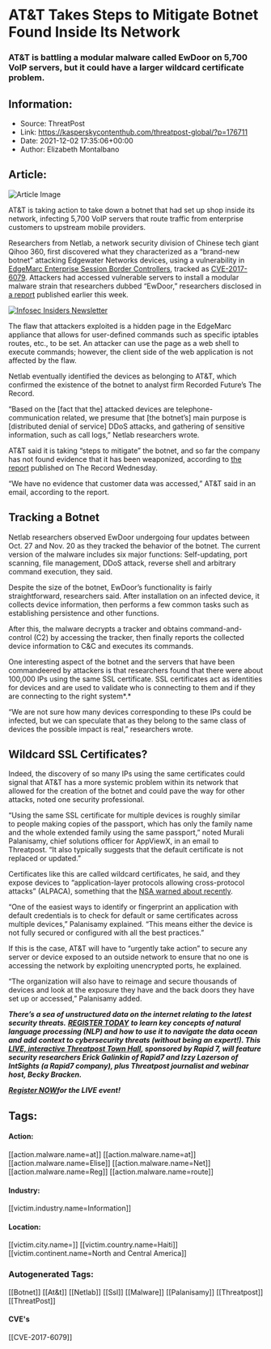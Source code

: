 # AT&T Takes Steps to Mitigate Botnet Found Inside Its Network 
### AT&T is battling a modular malware called EwDoor on 5,700 VoIP servers, but it could have a larger wildcard certificate problem.

## Information:
+ Source: ThreatPost
+ Link: https://kasperskycontenthub.com/threatpost-global/?p=176711
+ Date: 2021-12-02 17:35:06+00:00
+ Author: Elizabeth Montalbano


## Article:
![Article Image](https://media.threatpost.com/wp-content/uploads/sites/103/2021/12/02121237/att-logo-e1638465174609.png)

AT&T is taking action to take down a botnet that had set up shop inside its network, infecting 5,700 VoIP servers that route traffic from enterprise customers to upstream mobile providers.


Researchers from Netlab, a network security division of Chinese tech giant Qihoo 360, first discovered what they characterized as a “brand-new botnet” attacking Edgewater Networks devices, using a vulnerability in [EdgeMarc Enterprise Session Border Controllers](https://ribboncommunications.com/products/service-provider-products/cloud-and-edge/session-border-controllers/session-border-controllers-edge-appliances), tracked as [CVE-2017-6079](https://nvd.nist.gov/vuln/detail/CVE-2017-6079). Attackers had accessed vulnerable servers to install a modular malware strain that researchers dubbed “EwDoor,” researchers disclosed in [a report](https://blog.netlab.360.com/warning-ewdoor-botnet-is-attacking-att-customers/) published earlier this week.


[![Infosec Insiders Newsletter](https://media.threatpost.com/wp-content/uploads/sites/103/2021/07/10165815/infosec_insiders_in_article_promo.png)](https://threatpost.com/infosec-insider-subscription-page/?utm_source=ART&utm_medium=ART&utm_campaign=InfosecInsiders_Newsletter_Promo/)


The flaw that attackers exploited is a hidden page in the EdgeMarc appliance that allows for user-defined commands such as specific iptables routes, etc., to be set. An attacker can use the page as a web shell to execute commands; however, the client side of the web application is not affected by the flaw.


Netlab eventually identified the devices as belonging to AT&T, which confirmed the existence of the botnet to analyst firm Recorded Future’s The Record.


“Based on the [fact that the] attacked devices are telephone-communication related, we presume that [the botnet’s] main purpose is [distributed denial of service] DDoS attacks, and gathering of sensitive information, such as call logs,” Netlab researchers wrote.


AT&T said it is taking “steps to mitigate” the botnet, and so far the company has not found evidence that it has been weaponized, according to [the report](https://therecord.media/att-takes-action-against-ddos-botnet-that-hijacked-voip-servers/) published on The Record Wednesday.


“We have no evidence that customer data was accessed,” AT&T said in an email, according to the report.


**Tracking a Botnet**
---------------------


Netlab researchers observed EwDoor undergoing four updates between Oct. 27 and Nov. 20 as they tracked the behavior of the botnet. The current version of the malware includes six major functions: Self-updating, port scanning, file management, DDoS attack, reverse shell and arbitrary command execution, they said.


Despite the size of the botnet, EwDoor’s functionality is fairly straightforward, researchers said. After installation on an infected device, it collects device information, then performs a few common tasks such as establishing persistence and other functions.


After this, the malware decrypts a tracker and obtains command-and-control (C2) by accessing the tracker, then finally reports the collected device information to C&C and executes its commands.


One interesting aspect of the botnet and the servers that have been commandeered by attackers is that researchers found that there were about 100,000 IPs using the same SSL certificate. SSL certificates act as identities for devices and are used to validate who is connecting to them and if they are connecting to the right system*.*


“We are not sure how many devices corresponding to these IPs could be infected, but we can speculate that as they belong to the same class of devices the possible impact is real,” researchers wrote.


**Wildcard SSL Certificates?**
------------------------------


Indeed, the discovery of so many IPs using the same certificates could signal that AT&T has a more systemic problem within its network that allowed for the creation of the botnet and could pave the way for other attacks, noted one security professional.


“Using the same SSL certificate for multiple devices is roughly similar to people making copies of the passport, which has only the family name and the whole extended family using the same passport,” noted Murali Palanisamy, chief solutions officer for AppViewX, in an email to Threatpost. “It also typically suggests that the default certificate is not replaced or updated.”


Certificates like this are called wildcard certificates, he said, and they expose devices to “application-layer protocols allowing cross-protocol attacks” (ALPACA), something that the [NSA warned about recently](https://www.itsecuritynews.info/nsa-warns-of-risks-posed-by-wildcard-certificates-alpaca-attacks/).


“One of the easiest ways to identify or fingerprint an application with default credentials is to check for default or same certificates across multiple devices,” Palanisamy explained. “This means either the device is not fully secured or configured with all the best practices.”


If this is the case, AT&T will have to “urgently take action” to secure any server or device exposed to an outside network to ensure that no one is accessing the network by exploiting unencrypted ports, he explained.


“The organization will also have to reimage and secure thousands of devices and look at the exposure they have and the back doors they have set up or accessed,” Palanisamy added.


***There’s a sea of unstructured data on the internet relating to the latest security threats.*** ***[REGISTER TODAY](https://threatpost.com/webinars/security-threats-natural-language-processing/?utm_source=In+Article&utm_medium=article&utm_campaign=Decoding+the+Data+Ocean:+Security+Threats+%26+Natural+Language+Processing&utm_id=In+Article)*** ***to learn key concepts of natural language processing (NLP) and how to use it to navigate the data ocean and add context to cybersecurity threats (without being an expert!). This [LIVE, interactive Threatpost Town Hall](https://threatpost.com/webinars/security-threats-natural-language-processing/?utm_source=In+Article&utm_medium=article&utm_campaign=Decoding+the+Data+Ocean:+Security+Threats+%26+Natural+Language+Processing&utm_id=In+Article), sponsored by Rapid 7, will feature security researchers Erick Galinkin of Rapid7 and Izzy Lazerson of IntSights (a Rapid7 company), plus Threatpost journalist and webinar host, Becky Bracken.***


[***Register NOW***](https://bit.ly/3bBMX30)***for the LIVE event!***





## Tags:

#### Action:
[[action.malware.name=at]] [[action.malware.name=at]] [[action.malware.name=Elise]] [[action.malware.name=Net]] [[action.malware.name=Reg]] [[action.malware.name=route]]

#### Industry:
[[victim.industry.name=Information]]

#### Location:
[[victim.city.name=]] [[victim.country.name=Haiti]] [[victim.continent.name=North and Central America]]

### Autogenerated Tags:
[[Botnet]] [[At&t]] [[Netlab]] [[Ssl]] [[Malware]] [[Palanisamy]] [[Threatpost]] [[ThreatPost]]
#### CVE's
[[CVE-2017-6079]]

